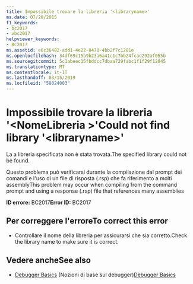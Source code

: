 ```yaml
---
title: Impossibile trovare la libreria '<libraryname>'
ms.date: 07/20/2015
f1_keywords:
- bc2017
- vbc2017
helpviewer_keywords:
- BC2017
ms.assetid: e6c36482-add1-4e22-8470-4bb2f7c1281e
ms.openlocfilehash: 34df69c15b9b23a6a41c1c7bb24fcad292af055b
ms.sourcegitcommit: 5c1abeec15fbddcc7dbaa729fabc1f1f29f12045
ms.translationtype: MT
ms.contentlocale: it-IT
ms.lasthandoff: 03/15/2019
ms.locfileid: "58024003"
---
```

# <a name="could-not-find-library-libraryname"></a><span data-ttu-id="a5707-102">Impossibile trovare la libreria '\<NomeLibreria >'</span><span class="sxs-lookup"><span data-stu-id="a5707-102">Could not find library '\<libraryname>'</span></span>
<span data-ttu-id="a5707-103">La a libreria specificata non è stata trovata.</span><span class="sxs-lookup"><span data-stu-id="a5707-103">The specified library could not be found.</span></span>  
  
 <span data-ttu-id="a5707-104">Questo problema può verificarsi durante la compilazione dal prompt dei comandi e l'uso di un file di risposta (.rsp) che fa riferimento a molti assembly</span><span class="sxs-lookup"><span data-stu-id="a5707-104">This problem may occur when compiling from the command prompt and using a response (.rsp) file that references many assemblies</span></span>  
  
 <span data-ttu-id="a5707-105">**ID errore:** BC2017</span><span class="sxs-lookup"><span data-stu-id="a5707-105">**Error ID:** BC2017</span></span>  
  
## <a name="to-correct-this-error"></a><span data-ttu-id="a5707-106">Per correggere l'errore</span><span class="sxs-lookup"><span data-stu-id="a5707-106">To correct this error</span></span>  
  
-   <span data-ttu-id="a5707-107">Controllare il nome della libreria per assicurarsi che sia corretto.</span><span class="sxs-lookup"><span data-stu-id="a5707-107">Check the library name to make sure it is correct.</span></span>  
  
## <a name="see-also"></a><span data-ttu-id="a5707-108">Vedere anche</span><span class="sxs-lookup"><span data-stu-id="a5707-108">See also</span></span>

- <span data-ttu-id="a5707-109">[Debugger Basics](/visualstudio/debugger/debugger-basics) (Nozioni di base sul debugger)</span><span class="sxs-lookup"><span data-stu-id="a5707-109">[Debugger Basics](/visualstudio/debugger/debugger-basics)</span></span>
